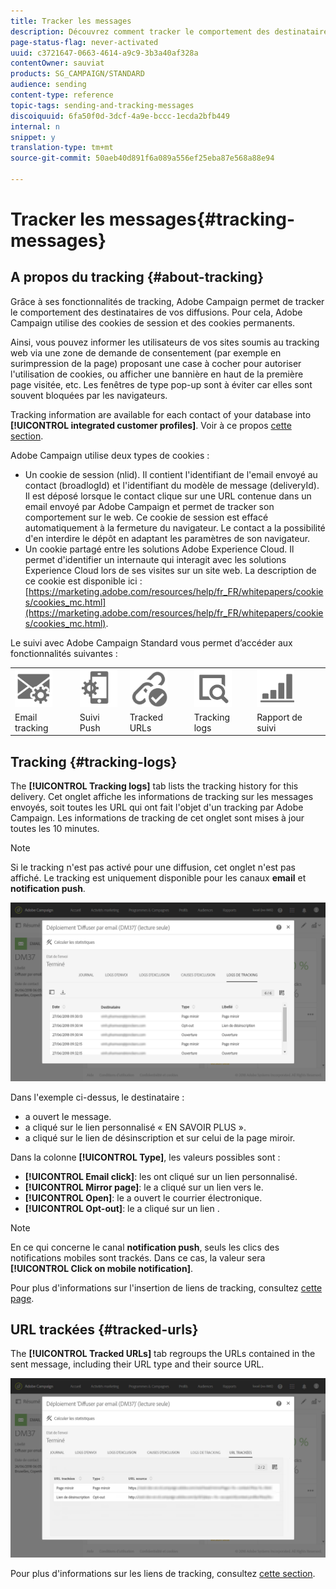 ```yaml
---
title: Tracker les messages
description: Découvrez comment tracker le comportement des destinataires de vos diffusions.
page-status-flag: never-activated
uuid: c3721647-0663-4614-a9c9-3b3a40af328a
contentOwner: sauviat
products: SG_CAMPAIGN/STANDARD
audience: sending
content-type: reference
topic-tags: sending-and-tracking-messages
discoiquuid: 6fa50f0d-3dcf-4a9e-bccc-1ecda2bfb449
internal: n
snippet: y
translation-type: tm+mt
source-git-commit: 50aeb40d891f6a089a556ef25eba87e568a88e94

---
```



# Tracker les messages{#tracking-messages}

## A propos du tracking {#about-tracking}

Grâce à ses fonctionnalités de tracking, Adobe Campaign permet de tracker le comportement des destinataires de vos diffusions. Pour cela, Adobe Campaign utilise des cookies de session et des cookies permanents.

Ainsi, vous pouvez informer les utilisateurs de vos sites soumis au tracking web via une zone de demande de consentement (par exemple en surimpression de la page) proposant une case à cocher pour autoriser l&#39;utilisation de cookies, ou afficher une bannière en haut de la première page visitée, etc. Les fenêtres de type pop-up sont à éviter car elles sont souvent bloquées par les navigateurs.

Tracking information are available for each contact of your database into **[!UICONTROL integrated customer profiles]**. Voir à ce propos [cette section](../../audiences/using/integrated-customer-profile.md).

Adobe Campaign utilise deux types de cookies :

* Un cookie de session (nlid). Il contient l&#39;identifiant de l&#39;email envoyé au contact (broadlogId) et l&#39;identifiant du modèle de message (deliveryId). Il est déposé lorsque le contact clique sur une URL contenue dans un email envoyé par Adobe Campaign et permet de tracker son comportement sur le web. Ce cookie de session est effacé automatiquement à la fermeture du navigateur. Le contact a la possibilité d&#39;en interdire le dépôt en adaptant les paramètres de son navigateur.
* Un cookie partagé entre les solutions Adobe Experience Cloud. Il permet d&#39;identifier un internaute qui interagit avec les solutions Experience Cloud lors de ses visites sur un site web. La description de ce cookie est disponible ici : [https://marketing.adobe.com/resources/help/fr_FR/whitepapers/cookies/cookies_mc.html](https://marketing.adobe.com/resources/help/fr_FR/whitepapers/cookies/cookies_mc.html).

Le suivi avec  Adobe Campaign Standard vous permet d’accéder aux fonctionnalités suivantes :

<table>
<tr>
    <td valign="top">
        <a href="../../administration/using/configuring-email-channel.md#tracking-parameters"><img width="60px" alt="conditions" src="assets/icon_email_parameters.png"/></a>
    </td>
    <td valign="top">
        <a href="https://helpx.adobe.com/fr/campaign/kb/push-tracking.html"><img width="60px" alt="conditions" src="assets/icon_push_parameters.png"/></a>
    </td>
    <td valign="top">
        <a href="../../designing/using/links.md#about-tracked-urls"><img width="60px" alt="conditions" src="assets/icon_url.png"/></a>
    </td>
        <td valign="top">
          <a href="../../sending/using/tracking-messages.md#tracking-logs"><img width="60px" alt="conditions" src="assets/icon_log.png"/></a>
    </td>
    </td>
    <td valign="top">
          <a href="../../reporting/using/tracking-indicators.md"><img width="60px" alt="conditions" src="assets/icon_report.png"/></a>
</tr>
<tr>
<td>Email tracking</td>
<td>Suivi Push</td>
<td>Tracked URLs</td>
<td>Tracking logs</td>
<td>Rapport de suivi</td>
</tr>
</table>

## Tracking  {#tracking-logs}

The **[!UICONTROL Tracking logs]** tab lists the tracking history for this delivery. Cet onglet affiche les informations de tracking sur les messages envoyés, soit toutes les URL qui ont fait l&#39;objet d&#39;un tracking par Adobe Campaign. Les informations de tracking de cet onglet sont mises à jour toutes les 10 minutes.

>[!NOTE]
>
>Si le tracking n&#39;est pas activé pour une diffusion, cet onglet n&#39;est pas affiché. Le tracking est uniquement disponible pour les canaux **email** et **notification push**.

![](assets/tracking_logs.png)

Dans l&#39;exemple ci-dessus, le destinataire :

* a ouvert le message.
* a cliqué sur le lien personnalisé « EN SAVOIR PLUS ».
* a cliqué sur le lien de désinscription et sur celui de la page miroir.

Dans la colonne **[!UICONTROL Type]**, les valeurs possibles sont :

* **[!UICONTROL Email click]**: les ont cliqué sur un lien personnalisé.
* **[!UICONTROL Mirror page]**: le a cliqué sur un lien vers le.
* **[!UICONTROL Open]**: le a ouvert le courrier électronique.
* **[!UICONTROL Opt-out]**: le a cliqué sur un lien .

>[!NOTE]
>
>En ce qui concerne le canal **notification push**, seuls les clics des notifications mobiles sont trackés. Dans ce cas, la valeur sera **[!UICONTROL Click on mobile notification]**.

Pour plus d&#39;informations sur l&#39;insertion de liens de tracking, consultez [cette page](../../designing/using/links.md#inserting-a-link).

## URL trackées {#tracked-urls}

The **[!UICONTROL Tracked URLs]** tab regroups the URLs contained in the sent message, including their URL type and their source URL.

![](assets/sending_delivery6.png)

Pour plus d&#39;informations sur les liens de tracking, consultez [cette section](../../designing/using/links.md#about-tracked-urls).

